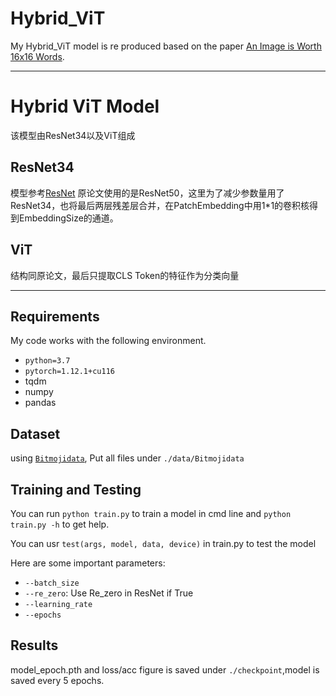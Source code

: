 # Hybrid_ViT

My Hybrid_ViT model is re produced based on the paper [An Image is Worth 16x16 Words](https://arxiv.org/abs/2010.11929).

---

# Hybrid ViT Model

该模型由ResNet34以及ViT组成

## ResNet34

模型参考[ResNet](./utils/ResidualNet.py)
原论文使用的是ResNet50，这里为了减少参数量用了ResNet34，也将最后两层残差层合并，在PatchEmbedding中用1*1的卷积核得到EmbeddingSize的通道。

## ViT

结构同原论文，最后只提取CLS Token的特征作为分类向量

---

## Requirements

My code works with the following environment.
* `python=3.7`
* `pytorch=1.12.1+cu116`
* tqdm
* numpy
* pandas

## Dataset

using [`Bitmojidata`](https://drive.google.com/file/d/1atMwmdOJe_fqG8Tyg5eqxZ-iDyPxDJOR/view?usp=sharing), Put all files under `./data/Bitmojidata`

## Training and Testing

You can run `python train.py` to train a model in cmd line and `python train.py -h` to get help.

You can usr `test(args, model, data, device)` in train.py to test the model

Here are some important parameters:

* `--batch_size`
* `--re_zero`: Use Re_zero in ResNet if True
* `--learning_rate`
* `--epochs`

## Results

model_epoch.pth and loss/acc figure is saved under `./checkpoint`,model is saved every 5 epochs.

